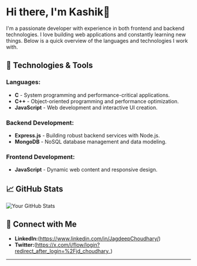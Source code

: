 # Hi there, I'm Kashik👋

I'm a passionate developer with experience in both frontend and backend technologies. I love building web applications and constantly learning new things. Below is a quick overview of the languages and technologies I work with.

## 🚀 Technologies & Tools

### Languages:
- **C** - System programming and performance-critical applications.
- **C++** - Object-oriented programming and performance optimization.
- **JavaScript** - Web development and interactive UI creation.

### Backend Development:
- **Express.js** - Building robust backend services with Node.js.
- **MongoDB** - NoSQL database management and data modeling.

### Frontend Development:
- **JavaScript** - Dynamic web content and responsive design.
  
## 📈 GitHub Stats

![Your GitHub Stats](https://github-readme-stats.vercel.app/api?username=kashikmaan&show_icons=true&hide_border=true&theme=radical)

## 💬 Connect with Me

- **LinkedIn:**(https://www.linkedin.com/in/JagdeepChoudhary/)
- **Twitter:**(https://x.com/i/flow/login?redirect_after_login=%2Fjd_choudhary_)

---

